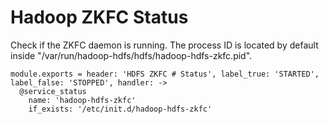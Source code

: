 
# Hadoop ZKFC Status

Check if the ZKFC daemon is running. The process ID is located by default
inside "/var/run/hadoop-hdfs/hdfs/hadoop-hdfs-zkfc.pid".

    module.exports = header: 'HDFS ZKFC # Status', label_true: 'STARTED', label_false: 'STOPPED', handler: ->
      @service_status
        name: 'hadoop-hdfs-zkfc'
        if_exists: '/etc/init.d/hadoop-hdfs-zkfc'
